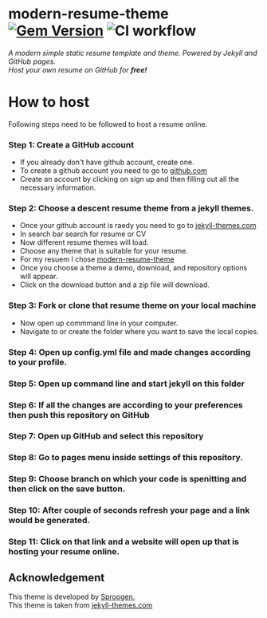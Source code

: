 # modern-resume-theme [![Gem Version](https://badge.fury.io/rb/modern-resume-theme.svg)](https://badge.fury.io/rb/modern-resume-theme) ![CI workflow](https://github.com/sproogen/modern-resume-theme/workflows/CI%20workflow/badge.svg?branch=master)

*A modern simple static resume template and theme. Powered by Jekyll and GitHub pages.*  
*Host your own resume on GitHub for **free!***
# How to host 

Following steps need to be followed to host a resume online. 
### Step 1: Create a GitHub account
- If you already don't have github account, create one.
- To create a github account you need to go to [github.com](https://github.com)
- Create an account by clicking on sign up and then filling out all the necessary information. 
### Step 2: Choose a descent resume theme from a jekyll themes. 
- Once your github account is raedy you need to go to [jekyll-themes.com](https://jekyll-themes.com)
- In search bar search for resume or CV
- Now different resume themes will load.
- Choose any theme that is suitable for your resume.
- For my resuem I chose [modern-resume-theme](https://jekyll-themes.com/modern-resume/)
- Once you choose a theme a demo, download, and repository options will appear.
- Click on the download button and a zip file will download.  
### Step 3: Fork or clone that resume theme on your local machine
- Now open up commmand line in your computer.
- Navigate to or create the folder where you want to save the local copies. 
### Step 4: Open up config.yml file and made changes according to your profile.
### Step 5: Open up command line and start jekyll on this folder 
### Step 6: If all the changes are according to your preferences then push this repository on GitHub 
### Step 7: Open up GitHub and select this repository
### Step 8: Go to pages menu inside settings of this repository.
### Step 9: Choose branch on which your code is spenitting and then click on the save button. 
### Step 10: After couple of seconds refresh your page and a link would be generated.
### Step 11: Click on that link and a website will open up that is hosting your resume online. 


## Acknowledgement
This theme is developed by [Sproogen.](https://github.com/sproogen/)  
This theme is taken from [jekyll-themes.com](https://jekyll-themes.com/modern-resume/)
